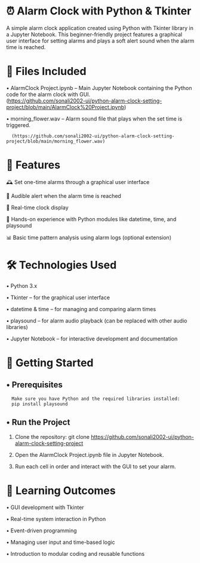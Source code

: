 # ⏰ Alarm Clock with Python & Tkinter

A simple alarm clock application created using Python with Tkinter library in a Jupyter Notebook. This beginner-friendly project features a graphical user interface for setting alarms and plays a soft alert sound when the alarm time is reached.



# 📁 Files Included

•	AlarmClock Project.ipynb – Main Jupyter Notebook containing the Python code for the alarm clock with GUI.                                                                                                       
      (https://github.com/sonali2002-ui/python-alarm-clock-setting-project/blob/main/AlarmClock%20Project.ipynb)
      
      

•	morning_flower.wav – Alarm sound file that plays when the set time is triggered.
      
      (https://github.com/sonali2002-ui/python-alarm-clock-setting-project/blob/main/morning_flower.wav)
      
      


# 📌 Features

🕰️ Set one-time alarms through a graphical user interface

🔔 Audible alert when the alarm time is reached

📅 Real-time clock display

🧠 Hands-on experience with Python modules like datetime, time, and playsound

📊 Basic time pattern analysis using alarm logs (optional extension)



# 🛠️ Technologies Used

•	Python 3.x

•	Tkinter – for the graphical user interface

•	datetime & time – for managing and comparing alarm times

•	playsound – for alarm audio playback (can be replaced with other audio libraries)

•	Jupyter Notebook – for interactive development and documentation




# 🚀 Getting Started

## •	Prerequisites

      Make sure you have Python and the required libraries installed:
      pip install playsound

## •	Run the Project 

1. Clone the repository: git clone https://github.com/sonali2002-ui/python-alarm-clock-setting-project


2. Open the AlarmClock Project.ipynb file in Jupyter Notebook.


3. Run each cell in order and interact with the GUI to set your alarm.



# 🎯 Learning Outcomes

•	GUI development with Tkinter

•	Real-time system interaction in Python

•	Event-driven programming

•	Managing user input and time-based logic

•	Introduction to modular coding and reusable functions
